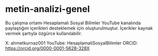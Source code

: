# metin-analizi-genel
Bu çalışma ortamı Hesaplamalı Sosyal Bilimler YouTube kanalında paylaştığım içerikleri desteklemek için oluşturulmuştur. İçerikler kaynak vermek şartıyla özgürce kullanılabilir. 

X: ahmetkurnaz001
YouTube: HesaplamaliSosyalBilimler
ORCID: https://orcid.org/0000-0001-5628-328X
